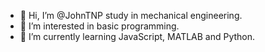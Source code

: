 - 👋 Hi, I’m @JohnTNP study in mechanical engineering.
- 👀 I’m interested in basic programming.
- 🌱 I’m currently learning JavaScript, MATLAB and Python.

<!---
JohnTNP/JohnTNP is a ✨ special ✨ repository because its `README.md` (this file) appears on your GitHub profile.
You can click the Preview link to take a look at your changes.
--->
